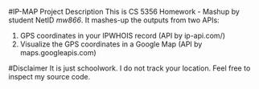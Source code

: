 

#IP-MAP Project Description
This is CS 5356 Homework - Mashup by student NetID _*mw866*_.
It mashes-up the outputs from two APIs:
1. GPS coordinates in your IPWHOIS record (API by ip-api.com/)
2. Visualize the GPS coordinates in a Google Map (API by maps.googleapis.com)

#Disclaimer
It is just schoolwork. I do not track your location. Feel free to inspect my source code.
